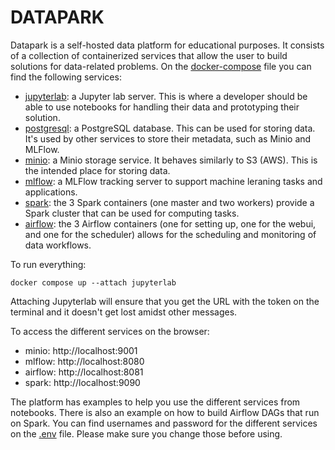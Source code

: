 # DATAPARK

Datapark is a self-hosted data platform for educational purposes. It consists of a collection of containerized services that allow the user to build solutions for data-related problems. On the [docker-compose](docker-compose.yaml) file you can find the following services:

- [jupyterlab](https://jupyter.org/): a Jupyter lab server. This is where a developer should be able to use notebooks for handling their data and prototyping their solution.
- [postgresql](https://www.postgresql.org/): a PostgreSQL database. This can be used for storing data. It's used by other services to store their metadata, such as Minio and MLFlow.
- [minio](https://min.io/): a Minio storage service. It behaves similarly to S3 (AWS). This is the intended place for storing data.
- [mlflow](https://mlflow.org/): a MLFlow tracking server to support machine leraning tasks and applications.
- [spark](https://spark.apache.org/): the 3 Spark containers (one master and two workers) provide a Spark cluster that can be used for computing tasks.
- [airflow](https://airflow.apache.org/): the 3 Airflow containers (one for setting up, one for the webui, and one for the scheduler) allows for the scheduling and monitoring of data workflows.

To run everything:
```shell
docker compose up --attach jupyterlab
```

Attaching Jupyterlab will ensure that you get the URL with the token on the terminal and it doesn't get lost amidst other messages.

To access the different services on the browser:
- minio: http://localhost:9001
- mlflow: http://localhost:8080
- airflow: http://localhost:8081
- spark: http://localhost:9090

The platform has examples to help you use the different services from notebooks. There is also an example on how to build Airflow DAGs that run on Spark.
You can find usernames and password for the different services on the [.env](.env) file. Please make sure you change those before using.
